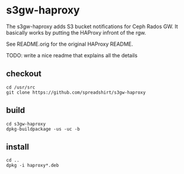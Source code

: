 # s3gw-haproxy

The s3gw-haproxy adds S3 bucket notifications for Ceph Rados GW. It basically works by
putting the HAProxy infront of the rgw.

See README.orig for the original HAProxy README.

TODO: write a nice readme that explains all the details

## checkout
```
cd /usr/src
git clone https://github.com/spreadshirt/s3gw-haproxy
```

## build
```
cd s3gw-haproxy
dpkg-buildpackage -us -uc -b
```

## install
```
cd ..
dpkg -i haproxy*.deb
```
